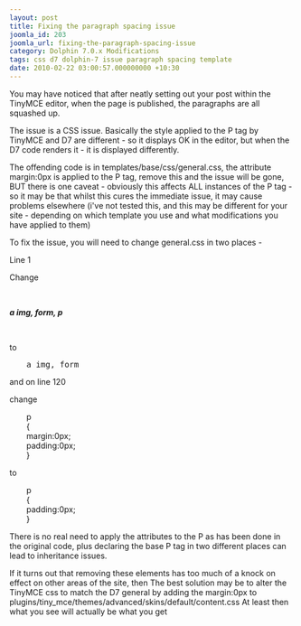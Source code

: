 ```yaml
---
layout: post
title: Fixing the paragraph spacing issue
joomla_id: 203
joomla_url: fixing-the-paragraph-spacing-issue
category: Dolphin 7.0.x Modifications
tags: css d7 dolphin-7 issue paragraph spacing template
date: 2010-02-22 03:00:57.000000000 +10:30
---
```

<div class="forum_post_text">
<p>You may have noticed that after neatly setting out your post within the TinyMCE editor, when the page is published, the paragraphs are all squashed up.</p>
<p>The issue is a CSS issue. Basically the style applied to the P tag by TinyMCE and D7 are different - so it displays OK in the editor, but when the D7 code renders it - it is displayed differently.</p>
<p>The offending code is in templates/base/css/general.css, the attribute margin:0px is applied to the P tag, remove this and the issue will be gone, BUT there is one caveat - obviously this affects ALL instances of the P tag - so it may be that whilst this cures the immediate issue, it may cause problems elsewhere (i've not tested this, and this may be different for your site - depending on which template you use and what modifications you have applied to them)</p>
<p>To fix the issue, you will need to change general.css in two places -</p>
<p>Line 1</p>
<p>Change</p>
<p>&nbsp;</p>
<p class="caption"><strong><em class="code">a img, form, p</em></strong></p>
<p>&nbsp;</p>
<p>to</p>
<pre class="code" style="padding-left: 30px;">a img, form</pre>
<p>and on line 120</p>
<p>change</p>
<p class="code" style="padding-left: 30px;">p<br> {<br> margin:0px;<br> padding:0px;<br> }</p>
<p>to</p>
<p class="code" style="padding-left: 30px;">p<br> {<br> padding:0px;<br> }</p>
<p>There is no real need to apply the attributes to the P as has been done in the original code, plus declaring the base P tag in two different places can lead to inheritance issues.</p>
<p>If it turns out that removing these elements has too much of a knock on effect on other areas of the site, then The best solution may be to alter the TinyMCE css to match the D7 general by adding the margin:0px to plugins/tiny_mce/themes/advanced/skins/default/content.css At least then what you see will actually be what you get</p>
</div>
